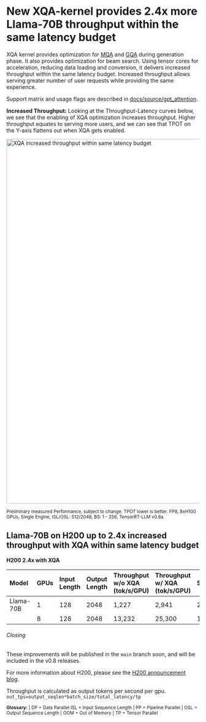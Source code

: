 # New XQA-kernel provides 2.4x more Llama-70B throughput within the same latency budget

XQA kernel provides optimization for [MQA](https://arxiv.org/abs/1911.02150) and [GQA](https://arxiv.org/abs/2305.13245v3) during generation phase. It also provides optimization for beam search. Using tensor cores for acceleration, reducing data loading and conversion, it delivers increased throughput within the same latency budget. Increased throughput allows serving greater number of user requests while providing the same experience.

Support matrix and usage flags are described in [docs/source/gpt_attention](/docs/source/gpt_attention.md#xqa-optimization).

**Increased Throughput:**
Looking at the Throughput-Latency curves below, we see that the enabling of XQA optimization increases throughput. Higher throughput equates to serving more users, and we can see that TPOT on the Y-axis flattens out when XQA gets enabled.


<img src="https://github.com/NVIDIA/TensorRT-LLM/blob/main/docs/source/blogs/media/XQA_ThroughputvsLatency.png" alt="XQA increased throughput within same latency budget" width="950" height="auto">

<sub>Preliminary measured Performance, subject to change. TPOT lower is better. FP8, 8xH100 GPUs, Single Engine, ISL/OSL: 512/2048, BS: 1 - 256, TensorRT-LLM v0.8a</sub>


## Llama-70B on H200 up to 2.4x increased throughput with XQA within same latency budget


**H200 2.4x with XQA**


|Model     |GPUs | Input Length | Output Length | Throughput w/o XQA (tok/s/GPU) | Throughput w/ XQA (tok/s/GPU) | Speedup |
|:---------|:----|:-------------|:--------------|:-------------------|:------------------|:--------|
|Llama-70B |   1 |          128 |          2048 |              1,227 |             2,941 | 2.4x
|          |   8 |          128 |          2048 |             13,232 |            25,300 | 1.9x


###### Closing

These improvements will be published in the `main` branch soon, and will be
included in the v0.8 releases.

For more information about H200, please see the [H200 announcement blog](./H200launch.md).

Throughput is calculated as output tokens per second per gpu.
`out_tps=output_seqlen*batch_size/total_latency/tp`

<sub> **Glossary:**
| DP  = Data Parallel
  ISL = Input Sequence Length
| PP  = Pipeline Parallel
| OSL = Output Sequence Length
| OOM = Out of Memory
| TP  = Tensor Parallel <sub/>
